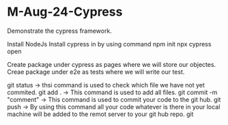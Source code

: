 # M-Aug-24-Cypress
Demonstrate the cypress framework. 

Install NodeJs
Install cypress in by using command npm init
npx cypress open

Create package under cypress as pages where we will store our objectes.
Creae package under e2e as tests where we will write our test.

git status -> thsi command is used to check which file we have not yet commited.
git add . -> This command is used to add all files. 
git commit -m "comment" -> This command is used to commit your code to the git hub. 
git push -> By using this command all your code whatever is there in your local machine will be added to the remot server to your git hub repo.
git 
